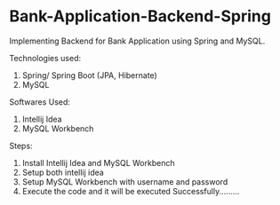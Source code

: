 # Bank-Application-Backend-Spring

Implementing Backend for Bank Application using Spring and MySQL.

Technologies used:
  1) Spring/ Spring Boot (JPA, Hibernate)
  2) MySQL

Softwares Used:
  1) Intellij Idea
  2) MySQL Workbench

Steps:
  
  1) Install Intellij Idea and MySQL Workbench
  2) Setup both intellij idea
  3) Setup MySQL Workbench with username and password
  4) Execute the code and it will be executed Successfully.........
 
